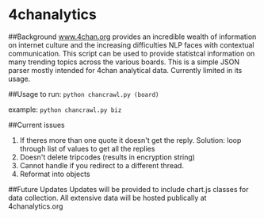 4chanalytics 
==========
##Background 
www.4chan.org provides an incredible wealth of information on internet culture and the increasing difficulties NLP faces with contextual communication. This script can be used to provide statistcal information on many trending topics across the various boards.
This is a simple JSON parser mostly intended for 4chan analytical data.
Currently limited in its usage.

##Usage 
to run:
```python chancrawl.py (board)```

example:
```python chancrawl.py biz```

##Current issues
1. If theres more than one quote it doesn't get the reply. 
Solution: loop through list of </a> values to get all the replies
2. Doesn't delete tripcodes (results in encryption string)
3. Cannot handle if you redirect to a different thread.
4. Reformat into objects

##Future Updates
Updates will be provided to include chart.js classes for data collection. All extensive data will be hosted publically at 4chanalytics.org
